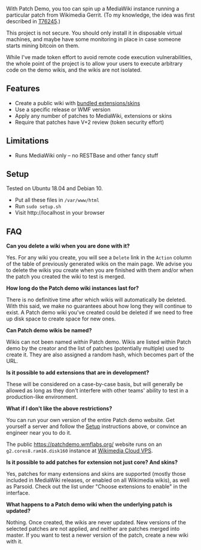 With Patch Demo, you too can spin up a MediaWiki instance running a particular patch from Wikimedia Gerrit. (To my knowledge, the idea was first described in [T76245](https://phabricator.wikimedia.org/T76245).)

This project is not secure. You should only install it in disposable virtual machines, and maybe have some monitoring in place in case someone starts mining bitcoin on them.

While I've made token effort to avoid remote code execution vulnerabilities, the whole point of the project is to allow your users to execute arbitrary code on the demo wikis, and the wikis are not isolated.

Features
----
* Create a public wiki with [bundled extensions/skins](./repositories.txt)
* Use a specific release or WMF version
* Apply any number of patches to MediaWiki, extensions or skins
* Require that patches have V+2 review (token security effort)

Limitations
----
* Runs MediaWiki only – no RESTBase and other fancy stuff

Setup
----
Tested on Ubuntu 18.04 and Debian 10.

* Put all these files in `/var/www/html`
* Run `sudo setup.sh`
* Visit http://localhost in your browser

FAQ
----
**Can you delete a wiki when you are done with it?**

Yes. For any wiki you create, you will see a `Delete` link in the `Action` column of the table of previously generated wikis on the main page. We advise you to delete the wikis you create when you are finished with them and/or when the patch you created the wiki to test is merged.

**How long do the Patch demo wiki instances last for?**

There is no definitive time after which wikis will automatically be deleted. With this said, we make no guarantees about how long they will continue to exist. A Patch demo wiki you've created could be deleted if we need to free up disk space to create space for new ones.

**Can Patch demo wikis be named?**

Wikis can not been named *within* Patch demo. Wikis are listed within Patch demo by the creator and the list of patches (potentially multiple) used to create it. They are also assigned a random hash, which becomes part of the URL.

**Is it possible to add extensions that are in development?**

These will be considered on a case-by-case basis, but will generally be allowed as long as they don't interfere with other teams' ability to test in a production-like environment.

**What if I don't like the above restrictions?**

You can run your own version of the entire Patch demo website. Get yourself a server and follow the [Setup](#setup) instructions above, or convince an engineer near you to do it.

The public https://patchdemo.wmflabs.org/ website runs on an `g2.cores8.ram16.disk160` instance at [Wikimedia Cloud VPS](https://wikitech.wikimedia.org/wiki/Portal:Cloud_VPS).

**Is it possible to add patches for extension not just core? And skins?**

Yes, patches for many extensions and skins are supported (mostly those included in MediaWiki releases, or enabled on all Wikimedia wikis), as well as Parsoid. Check out the list under "Choose extensions to enable" in the interface.

**What happens to a Patch demo wiki when the underlying patch is updated?**

Nothing. Once created, the wikis are never updated. New versions of the selected patches are not applied, and neither are patches merged into master. If you want to test a newer version of the patch, create a new wiki with it.


